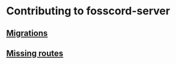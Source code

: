 # Contributing to fosscord-server

## [Migrations](migrations.md)

## [Missing routes](missingroute.md)